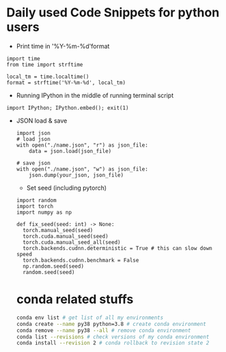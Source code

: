 # Daily used Code Snippets for python users

- Print time in '%Y-%m-%d'format
```python3
import time
from time import strftime

local_tm = time.localtime()
format = strftime('%Y-%m-%d', local_tm)
```

-  Running IPython in the middle of running terminal script
  ```python3
  import IPython; IPython.embed(); exit(1)
  ```

- JSON load & save
  ```python3
  import json
  # load json
  with open("./name.json", "r") as json_file:
      data = json.load(json_file)
    
  # save json
  with open("./name.json", "w") as json_file:
      json.dump(your_json, json_file)
  ```
  
  - Set seed (including pytorch)
  ```python3
  import random
  import torch
  import numpy as np
  
  def fix_seed(seed: int) -> None:
    torch.manual_seed(seed)
    torch.cuda.manual_seed(seed)
    torch.cuda.manual_seed_all(seed)
    torch.backends.cudnn.deterministic = True # this can slow down speed
    torch.backends.cudnn.benchmark = False
    np.random.seed(seed)
    random.seed(seed)
  ```
  
  # conda related stuffs
  ```bash
  conda env list # get list of all my environments
  conda create --name py38 python=3.8 # create conda environment
  conda remove --name py38 --all # remove conda environment
  conda list --revisions # check versions of my conda environment
  conda install --revision 2 # conda rollback to revision state 2
  ```
